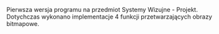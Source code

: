 Pierwsza wersja programu na przedmiot Systemy Wizujne - Projekt.
Dotychczas wykonano implementacje 4 funkcji przetwarzających obrazy bitmapowe.